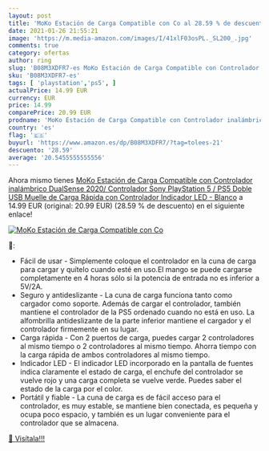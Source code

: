 ```yaml
---
layout: post
title: 'MoKo Estación de Carga Compatible con Co al 28.59 % de descuento'
date: 2021-01-26 21:55:21
image: 'https://m.media-amazon.com/images/I/41xlF03osPL._SL200_.jpg'
comments: true
category: ofertas
author: ring
slug: 'B08M3XDFR7-es MoKo Estación de Carga Compatible con Controlador...'
sku: 'B08M3XDFR7-es'
tags: [ 'playstation','ps5', ]
actualPrice: 14.99 EUR
currency: EUR
price: 14.99
comparePrice: 20.99 EUR
prodname: 'MoKo Estación de Carga Compatible con Controlador inalámbrico DualSense 2020/ Controlador Sony PlayStation 5 / PS5  Doble USB Muelle de Carga Rápida con Controlador Indicador LED - Blanco'
country: 'es'
flag: '🇪🇸'
buyurl: 'https://www.amazon.es/dp/B08M3XDFR7/?tag=tolees-21'
descuento: '28.59'
average: '20.5455555555556'
---
```


Ahora mismo tienes [MoKo Estación de Carga Compatible con Controlador inalámbrico DualSense 2020/ Controlador Sony PlayStation 5 / PS5  Doble USB Muelle de Carga Rápida con Controlador Indicador LED - Blanco](https://www.amazon.es/dp/B08M3XDFR7/?tag=tolees-21) a 14.99 EUR (original: 20.99 EUR) (28.59 %  de descuento) en el siguiente enlace!

[![MoKo Estación de Carga Compatible con Co](https://m.media-amazon.com/images/I/41xlF03osPL._SL200_.jpg)](https://www.amazon.es/dp/B08M3XDFR7/?tag=tolees-21)

🔎:

- Fácil de usar - Simplemente coloque el controlador en la cuna de carga para cargar y quítelo cuando esté en uso.El mango se puede cargarse completamente en 4 horas sólo si la potencia de entrada no es inferior a 5V/2A.
- Seguro y antideslizante - La cuna de carga funciona tanto como cargador como soporte. Además de cargar el controlador, también mantiene el controlador de la PS5 ordenado cuando no está en uso. La alfombrilla antideslizante de la parte inferior mantiene el cargador y el controlador firmemente en su lugar.
- Carga rápida - Con 2 puertos de carga, puedes cargar 2 controladores al mismo tiempo o 2 controladores al mismo tiempo. Ahorra tiempo con la carga rápida de ambos controladores al mismo tiempo.
- Indicador LED - El indicador LED incorporado en la pantalla de fuentes indica claramente el estado de carga, el enchufe del controlador se vuelve rojo y una carga completa se vuelve verde. Puedes saber el estado de la carga por el color.
- Portátil y fiable - La cuna de carga es de fácil acceso para el controlador, es muy estable, se mantiene bien conectada, es pequeña y ocupa poco espacio, y también es un lugar conveniente para el controlador que se almacena.

[🛒 Visítala!!!](https://www.amazon.es/dp/B08M3XDFR7/?tag=tolees-21)
